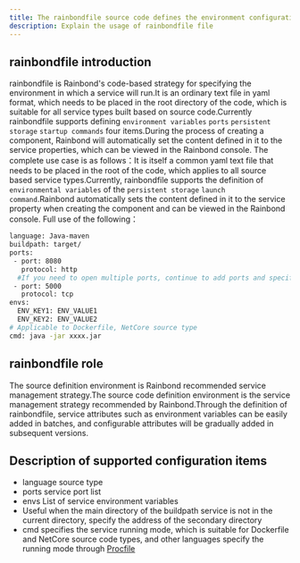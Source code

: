 ```yaml
---
title: The rainbondfile source code defines the environment configuration file
description: Explain the usage of rainbondfile file
---
```


## rainbondfile introduction

rainbondfile is Rainbond's code-based strategy for specifying the environment in which a service will run.It is an ordinary text file in yaml format, which needs to be placed in the root directory of the code, which is suitable for all service types built based on source code.Currently rainbondfile supports defining `environment variables` `ports` `persistent storage` `startup commands` four items.During the process of creating a component, Rainbond will automatically set the content defined in it to the service properties, which can be viewed in the Rainbond console. The complete use case is as follows：It is itself a common yaml text file that needs to be placed in the root of the code, which applies to all source based service types.Currently, rainbondfile supports the definition of `environmental variables` of the `persistent storage` `launch command`.Rainbond automatically sets the content defined in it to the service property when creating the component and can be viewed in the Rainbond console.
Full use of the following：

```bash
language: Java-maven
buildpath: target/
ports:
 - port: 8080
   protocol: http
  #If you need to open multiple ports, continue to add ports and specify protocol
 - port: 5000
   protocol: tcp
envs:
  ENV_KEY1: ENV_VALUE1
  ENV_KEY2: ENV_VALUE2
# Applicable to Dockerfile, NetCore source type
cmd: java -jar xxxx.jar
```

## rainbondfile role

The source definition environment is Rainbond recommended service management strategy.The source code definition environment is the service management strategy recommended by Rainbond.Through the definition of rainbondfile, service attributes such as environment variables can be easily added in batches, and configurable attributes will be gradually added in subsequent versions.

## Description of supported configuration items

- language source type
- ports service port list
- envs List of service environment variables
- Useful when the main directory of the buildpath service is not in the current directory, specify the address of the secondary directory
- cmd specifies the service running mode, which is suitable for Dockerfile and NetCore source code types, and other languages specify the running mode through [Procfile](./procfile)
